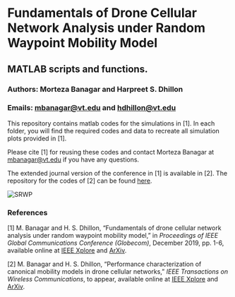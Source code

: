 # Fundamentals of Drone Cellular Network Analysis under Random Waypoint Mobility Model

## MATLAB scripts and functions.

### Authors: Morteza Banagar and Harpreet S. Dhillon

### Emails: mbanagar@vt.edu and hdhillon@vt.edu

This repository contains matlab codes for the simulations in [1]. In each folder, you will find the required codes and data to recreate all simulation plots provided in [1].

Please cite [1] for reusing these codes and contact Morteza Banagar at mbanagar@vt.edu if you have any questions.

The extended journal version of the conference in [1] is available in [2]. The repository for the codes of [2] can be found [here](https://github.com/stochastic-geometry/Mobility-Drones).

![SRWP](https://github.com/stochastic-geometry/SRWP-Drones/blob/master/SimplifiedRandomWayPoint.jpg)

### References

[1] M. Banagar and H. S. Dhillon, “Fundamentals of drone cellular network analysis under random waypoint mobility model,” in <i>Proceedings of IEEE Global Communications Conference (Globecom)</i>, December 2019, pp. 1-6, available online at [IEEE Xplore](https://ieeexplore.ieee.org/document/9013341) and [ArXiv](https://arxiv.org/abs/1908.09064).

[2] M. Banagar and H. S. Dhillon, “Performance characterization of canonical mobility models in drone cellular networks,” <i>IEEE Transactions on Wireless Communications</i>, to appear, available online at [IEEE Xplore](https://ieeexplore.ieee.org/document/9078878) and [ArXiv](https://arxiv.org/abs/1908.05243).
